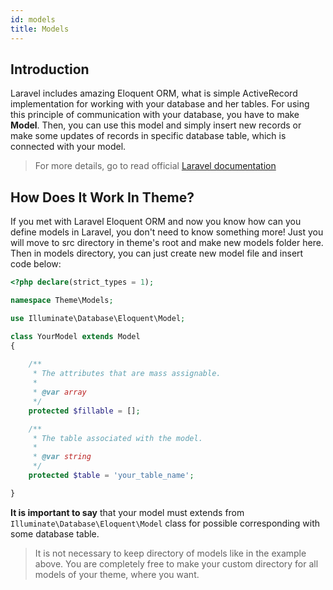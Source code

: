 ```yaml
---
id: models
title: Models
---
```


## Introduction

Laravel includes amazing Eloquent ORM, what is simple ActiveRecord implementation for working with your database and her
tables. For using this principle of communication with your database, you have to make **Model**. Then, you can use this model and 
simply insert new records or make some updates of records in specific database table, which is connected with your model.

> For more details, go to read official [Laravel documentation](https://laravel.com/docs/5.8/eloquent)

## How Does It Work In Theme?

If you met with Laravel Eloquent ORM and now you know how can you define models in Laravel, you don't need to know something more! Just you will 
move to src directory in theme's root and make new models folder here. Then in models directory, you can just create new model file and 
insert code below:
```php
<?php declare(strict_types = 1);

namespace Theme\Models;

use Illuminate\Database\Eloquent\Model;

class YourModel extends Model
{
    
    /**
     * The attributes that are mass assignable.
     *
     * @var array
     */
    protected $fillable = [];

    /**
     * The table associated with the model.
     *
     * @var string
     */
    protected $table = 'your_table_name';

}
```
**It is important to say** that your model must extends from `Illuminate\Database\Eloquent\Model` class for possible corresponding with some database 
table.

> It is not necessary to keep directory of models like in the example above. You are completely free to make your custom directory for all models of your theme, 
> where you want.